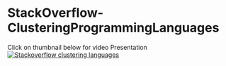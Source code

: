# StackOverflow-ClusteringProgrammingLanguages

Click on thumbnail below for video Presentation
[![Stackoverflow clustering languages](https://img.youtube.com/vi/C0ebtyAZPtI/0.jpg)](https://www.youtube.com/watch?v=C0ebtyAZPtI)

